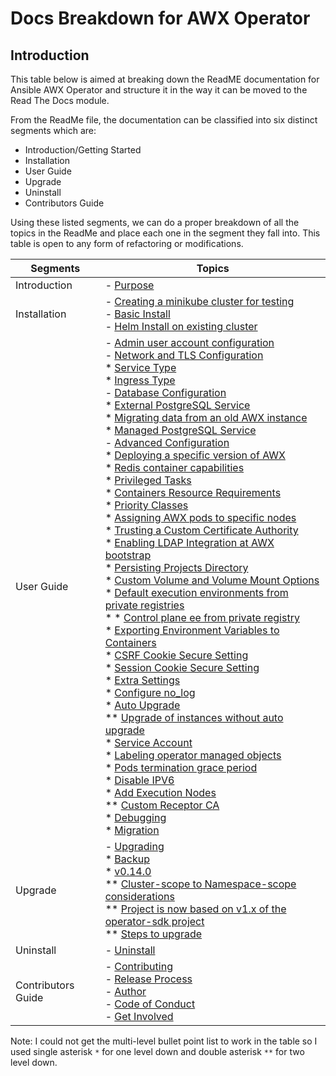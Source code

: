 # Docs Breakdown for AWX Operator

## Introduction

This table below is aimed at breaking down the ReadME documentation for Ansible AWX Operator and structure it in the way it can be moved to the Read The Docs module.

From the ReadMe file, the documentation can be classified into six distinct segments which are:


- Introduction/Getting Started
- Installation
- User Guide
- Upgrade
- Uninstall
- Contributors Guide

Using these listed segments, we can do a proper breakdown of all the topics in the ReadMe and place each one in the segment they fall into. This table is open to any form of refactoring or modifications.

| Segments           | Topics                                                                                                                                                                                                                                                                                                                                                                                                                                                                                                                                                                                                                                                                                                                                                                                                                                                                                                                                                                                                                                                                                                                                                                                                                                                                                                                                                                                                                                                                                                                                                                                                                                                                                                                                                                                                                                                                                                                                                                                                                                                                                                                                                                                                                                                                                                                                                                                                                                                                                                                                                                                                                                                                                                                                                                                                                                                                                                                                                                                                                                                                                                                                                                                                                                                                                                                                                                                                                                                                                                                                                                                                                                                                                                                                                                                                                                  |
| ------------------ | --------------------------------------------------------------------------------------------------------------------------------------------------------------------------------------------------------------------------------------------------------------------------------------------------------------------------------------------------------------------------------------------------------------------------------------------------------------------------------------------------------------------------------------------------------------------------------------------------------------------------------------------------------------------------------------------------------------------------------------------------------------------------------------------------------------------------------------------------------------------------------------------------------------------------------------------------------------------------------------------------------------------------------------------------------------------------------------------------------------------------------------------------------------------------------------------------------------------------------------------------------------------------------------------------------------------------------------------------------------------------------------------------------------------------------------------------------------------------------------------------------------------------------------------------------------------------------------------------------------------------------------------------------------------------------------------------------------------------------------------------------------------------------------------------------------------------------------------------------------------------------------------------------------------------------------------------------------------------------------------------------------------------------------------------------------------------------------------------------------------------------------------------------------------------------------------------------------------------------------------------------------------------------------------------------------------------------------------------------------------------------------------------------------------------------------------------------------------------------------------------------------------------------------------------------------------------------------------------------------------------------------------------------------------------------------------------------------------------------------------------------------------------------------------------------------------------------------------------------------------------------------------------------------------------------------------------------------------------------------------------------------------------------------------------------------------------------------------------------------------------------------------------------------------------------------------------------------------------------------------------------------------------------------------------------------------------------------------------------------------------------------------------------------------------------------------------------------------------------------------------------------------------------------------------------------------------------------------------------------------------------------------------------------------------------------------------------------------------------------------------------------------------------------------------------------------------------------- |
| Introduction       | - [Purpose](https://github.com/ansible/awx-operator#purpose)                                                                                                                                                                                                                                                                                                                                                                                                                                                                                                                                                                                                                                                                                                                                                                                                                                                                                                                                                                                                                                                                                                                                                                                                                                                                                                                                                                                                                                                                                                                                                                                                                                                                                                                                                                                                                                                                                                                                                                                                                                                                                                                                                                                                                                                                                                                                                                                                                                                                                                                                                                                                                                                                                                                                                                                                                                                                                                                                                                                                                                                                                                                                                                                                                                                                                                                                                                                                                                                                                                                                                                                                                                                                                                                                                                            |
| Installation       | - [Creating a minikube cluster for testing](https://github.com/ansible/awx-operator#creating-a-minikube-cluster-for-testing)<br>- [Basic Install](https://github.com/ansible/awx-operator#basic-install)<br>- [Helm Install on existing cluster](https://github.com/ansible/awx-operator#helm-install-on-existing-cluster)                                                                                                                                                                                                                                                                                                                                                                                                                                                                                                                                                                                                                                                                                                                                                                                                                                                                                                                                                                                                                                                                                                                                                                                                                                                                                                                                                                                                                                                                                                                                                                                                                                                                                                                                                                                                                                                                                                                                                                                                                                                                                                                                                                                                                                                                                                                                                                                                                                                                                                                                                                                                                                                                                                                                                                                                                                                                                                                                                                                                                                                                                                                                                                                                                                                                                                                                                                                                                                                                                                              |
| User Guide     | - [Admin user account configuration](https://github.com/ansible/awx-operator#admin-user-account-configuration)<br>- [Network and TLS Configuration](https://github.com/ansible/awx-operator#network-and-tls-configuration)<br>    * [Service Type](https://github.com/ansible/awx-operator#service-type)<br>    * [Ingress Type](https://github.com/ansible/awx-operator#ingress-type)<br>- [Database Configuration](https://github.com/ansible/awx-operator#database-configuration)<br>    * [External PostgreSQL Service](https://github.com/ansible/awx-operator#external-postgresql-service)<br>    * [Migrating data from an old AWX instance](https://github.com/ansible/awx-operator#migrating-data-from-an-old-awx-instance)<br>    * [Managed PostgreSQL Service](https://github.com/ansible/awx-operator#managed-postgresql-service)<br>- [Advanced Configuration](https://github.com/ansible/awx-operator#advanced-configuration)<br>    * [Deploying a specific version of AWX](https://github.com/ansible/awx-operator#deploying-a-specific-version-of-awx)<br>    * [Redis container capabilities](https://github.com/ansible/awx-operator#redis-container-capabilities)<br>    * [Privileged Tasks](https://github.com/ansible/awx-operator#privileged-tasks)<br>    * [Containers Resource Requirements](https://github.com/ansible/awx-operator#containers-resource-requirements)<br>    * [Priority Classes](https://github.com/ansible/awx-operator#priority-classes)<br>    * [Assigning AWX pods to specific nodes](https://github.com/ansible/awx-operator#assigning-awx-pods-to-specific-nodes)<br>    * [Trusting a Custom Certificate Authority](https://github.com/ansible/awx-operator#trusting-a-custom-certificate-authority)<br>    * [Enabling LDAP Integration at AWX bootstrap](https://github.com/ansible/awx-operator#enabling-ldap-integration-at-awx-bootstrap)<br>    * [Persisting Projects Directory](https://github.com/ansible/awx-operator#persisting-projects-directory)<br>    * [Custom Volume and Volume Mount Options](https://github.com/ansible/awx-operator#custom-volume-and-volume-mount-options)<br>    * [Default execution environments from private registries](https://github.com/ansible/awx-operator#default-execution-environments-from-private-registries)<br>        * * [Control plane ee from private registry](https://github.com/ansible/awx-operator#control-plane-ee-from-private-registry)<br>    * [Exporting Environment Variables to Containers](https://github.com/ansible/awx-operator#exporting-environment-variables-to-containers)<br>    * [CSRF Cookie Secure Setting](https://github.com/ansible/awx-operator#csrf-cookie-secure-setting)<br>    * [Session Cookie Secure Setting](https://github.com/ansible/awx-operator#session-cookie-secure-setting)<br>    * [Extra Settings](https://github.com/ansible/awx-operator#extra-settings)<br>    * [Configure no_log](https://github.com/ansible/awx-operator#no-log)<br>    * [Auto Upgrade](https://github.com/ansible/awx-operator#auto-upgrade)<br>        ** [Upgrade of instances without auto upgrade](https://github.com/ansible/awx-operator#upgrade-of-instances-without-auto-upgrade)<br>    * [Service Account](https://github.com/ansible/awx-operator#service-account)<br>    * [Labeling operator managed objects](https://github.com/ansible/awx-operator#labeling-operator-managed-objects)<br>    * [Pods termination grace period](https://github.com/ansible/awx-operator#pods-termination-grace-period)<br>    * [Disable IPV6](https://github.com/ansible/awx-operator#disable-ipv6)<br>    * [Add Execution Nodes](https://github.com/ansible/awx-operator#adding-execution-nodes)<br>        ** [Custom Receptor CA](https://github.com/ansible/awx-operator#custom-receptor-ca)<br>    * [Debugging](https://github.com/ansible/awx-operator/blob/devel/docs/debugging.md)<br>    * [Migration](https://github.com/ansible/awx-operator/blob/devel/docs/migration.md) |
| Upgrade            | - [Upgrading](https://github.com/ansible/awx-operator#upgrading)<br>    * [Backup](https://github.com/ansible/awx-operator#backup)<br>    * [v0.14.0](https://github.com/ansible/awx-operator#v0140)<br>        ** [Cluster-scope to Namespace-scope considerations](https://github.com/ansible/awx-operator#cluster-scope-to-namespace-scope-considerations)<br>        ** [Project is now based on v1.x of the operator-sdk project](https://github.com/ansible/awx-operator#project-is-now-based-on-v1x-of-the-operator-sdk-project)<br>        ** [Steps to upgrade](https://github.com/ansible/awx-operator#steps-to-upgrade)                                                                                                                                                                                                                                                                                                                                                                                                                                                                                                                                                                                                                                                                                                                                                                                                                                                                                                                                                                                                                                                                                                                                                                                                                                                                                                                                                                                                                                                                                                                                                                                                                                                                                                                                                                                                                                                                                                                                                                                                                                                                                                                                                                                                                                                                                                                                                                                                                                                                                                                                                                                                                                                                                                                                                                                                                                                                                                                                                                                                                                                                                                                                                                                                         |
| Uninstall          | - [Uninstall](https://github.com/ansible/awx-operator#uninstall)                                                                                                                                                                                                                                                                                                                                                                                                                                                                                                                                                                                                                                                                                                                                                                                                                                                                                                                                                                                                                                                                                                                                                                                                                                                                                                                                                                                                                                                                                                                                                                                                                                                                                                                                                                                                                                                                                                                                                                                                                                                                                                                                                                                                                                                                                                                                                                                                                                                                                                                                                                                                                                                                                                                                                                                                                                                                                                                                                                                                                                                                                                                                                                                                                                                                                                                                                                                                                                                                                                                                                                                                                                                                                                                                                                        |
| Contributors Guide | - [Contributing](https://github.com/ansible/awx-operator#contributing)<br>- [Release Process](https://github.com/ansible/awx-operator#release-process)<br>- [Author](https://github.com/ansible/awx-operator#author)<br>- [Code of Conduct](https://github.com/ansible/awx-operator#code-of-conduct)<br>- [Get Involved](https://github.com/ansible/awx-operator#get-involved)                                                                                                                                                                                                                                                                                                                                                                                                                                                                                                                                                                                                                                                                                                                                                                                                                                                                                                                                                                                                                                                                                                                                                                                                                                                                                                                                                                                                                                                                                                                                                                                                                                                                                                                                                                                                                                                                                                                                                                                                                                                                                                                                                                                                                                                                                                                                                                                                                                                                                                                                                                                                                                                                                                                                                                                                                                                                                                                                                                                                                                                                                                                                                                                                                                                                                                                                                                                                                                                          |


Note: I could not get the multi-level bullet point list to work in the table so I used single asterisk `*` for one level down and double asterisk `**` for two level down.
